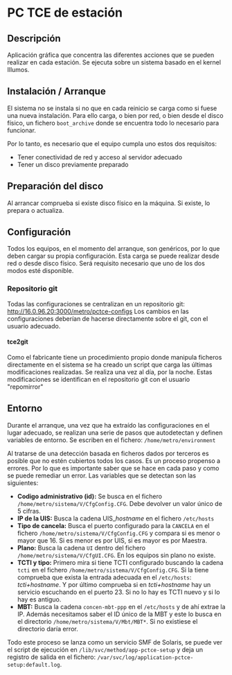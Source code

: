 # PC TCE de estación
## Descripción
Aplicación gráfica que concentra las diferentes acciones que se pueden realizar en cada estación. Se ejecuta sobre un sistema basado en el kernel Illumos.

## Instalación / Arranque
El sistema no se instala si no que en cada reinicio se carga como si fuese una nueva instalación. Para ello carga, o bien por red, o bien desde el disco físico, un fichero `boot_archive` donde se encuentra todo lo necesario para funcionar.

Por lo tanto, es necesario que el equipo cumpla uno estos dos requisitos: 
* Tener conectividad de red y acceso al servidor adecuado
* Tener un disco previamente preparado

## Preparación del disco
Al arrancar comprueba si existe disco físico en la máquina. Si existe, lo prepara o actualiza.

## Configuración
Todos los equipos, en el momento del arranque, son genéricos, por lo que  deben cargar su propia configuración. Esta carga se puede realizar desde red o desde disco físico. Será requisito necesario que uno de los dos modos esté disponible.

### Repositorio git
Todas las configuraciones se centralizan en un repositorio git:
http://16.0.96.20:3000/metro/pctce-configs
Los cambios en las configuraciones deberían de hacerse directamente sobre el git, con el usuario adecuado. 

#### tce2git
Como el fabricante tiene un procedimiento propio donde manipula ficheros directamente en el sistema se ha creado un script que carga las últimas modificaciones realizadas. Se realiza una vez al día, por la noche. Estas modificaciones se identifican en el repositorio git con el usuario "repomirror"

## Entorno
Durante el arranque, una vez que ha extraído las configuraciones en el lugar adecuado, se realizan una serie de pasos que autodetectan y definen variables de entorno. Se escriben en el fichero: `/home/metro/environment`

Al tratarse de una detección basada en ficheros dados por terceros es posible que no estén cubiertos todos los casos. Es un proceso propenso a errores. Por lo que es importante saber que se hace en cada paso y como se puede remediar un error. Las variables que se detectan son las siguientes:
* **Codigo administrativo (id):** Se busca en el fichero `/home/metro/sistema/V/CfgConfig.CFG`. Debe devolver un valor único de 5 cifras.
* **IP de la UIS:** Busca la cadena UIS_*hostname* en el fichero `/etc/hosts`
* **Tipo de cancela:** Busca el puerto configurado para la `CANCELA` en el fichero `/home/metro/sistema/V/CfgConfig.CFG` y compara si es menor o mayor que 16. Si es menor es por UIS, si es mayor es por Maestra.
* **Plano:** Busca la cadena `UI` dentro del fichero `/home/metro/sistema/V/CfgUI.CFG`. En los equipos sin plano no existe.
* **TCTI y tipo:** Primero mira si tiene TCTI configurado buscando la cadena `tcti` en el fichero `/home/metro/sistema/V/CfgConfig.CFG`. Si la tiene comprueba que exista la entrada adecuada en el `/etc/hosts`: *tcti+hostname*. Y por último comprueba si en *tcti+hostname* hay un servicio escuchando en el puerto 23. Si no lo hay es TCTI nuevo y si lo hay es antiguo.
* **MBT:** Busca la cadena `concen-mbt-ppp` en el `/etc/hosts` y de ahí extrae la IP. Además necesitamos saber el ID único de la MBT y este lo busca en el directorio `/home/metro/sistema/V/Mbt/MBT*`. Si no existiese el directorio daría error.

Todo este proceso se lanza como un servicio SMF de Solaris, se puede ver el script de ejecución en `/lib/svc/method/app-pctce-setup` y deja un registro de salida en el fichero: `/var/svc/log/application-pctce-setup:default.log`.

